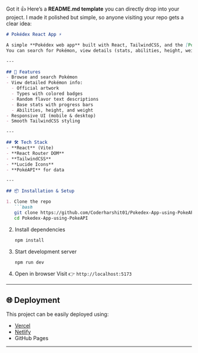 Got it 👍 Here’s a **README.md template** you can directly drop into your project. I made it polished but simple, so anyone visiting your repo gets a clear idea:

````markdown
# Pokédex React App ⚡

A simple **Pokédex web app** built with React, TailwindCSS, and the [PokéAPI](https://pokeapi.co/).  
You can search for Pokémon, view details (stats, abilities, height, weight), and get a random flavor text description.

---

## 🚀 Features
- Browse and search Pokémon
- View detailed Pokémon info:
  - Official artwork
  - Types with colored badges
  - Random flavor text descriptions
  - Base stats with progress bars
  - Abilities, height, and weight
- Responsive UI (mobile & desktop)
- Smooth TailwindCSS styling

---

## 🛠️ Tech Stack
- **React** (Vite)
- **React Router DOM**
- **TailwindCSS**
- **Lucide Icons**
- **PokéAPI** for data

---

## 📦 Installation & Setup

1. Clone the repo
   ```bash
   git clone https://github.com/Coderharshit01/Pokedex-App-using-PokeAPI.git
   cd Pokedex-App-using-PokeAPI
````

2. Install dependencies

   ```bash
   npm install
   ```

3. Start development server

   ```bash
   npm run dev
   ```

4. Open in browser
   Visit 👉 `http://localhost:5173`

---

## 🌐 Deployment

This project can be easily deployed using:

* [Vercel](https://vercel.com/)
* [Netlify](https://netlify.com/)
* GitHub Pages

---






